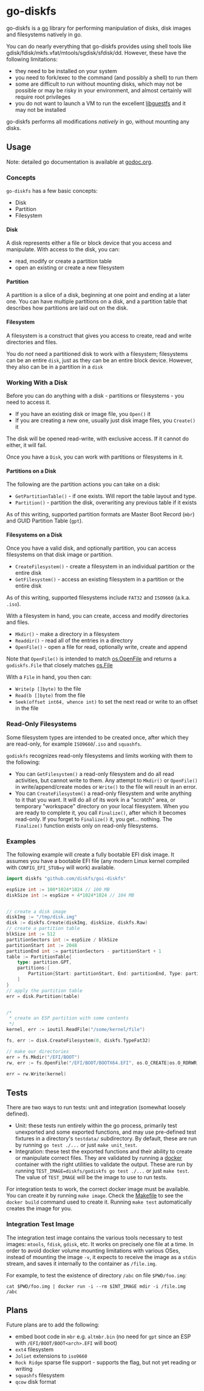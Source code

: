 # go-diskfs
go-diskfs is a [go](https://golang.org) library for performing manipulation of disks, disk images and filesystems natively in go.

You can do nearly everything that go-diskfs provides using shell tools like gdisk/fdisk/mkfs.vfat/mtools/sgdisk/sfdisk/dd. However, these have the following limitations:

* they need to be installed on your system
* you need to fork/exec to the command (and possibly a shell) to run them
* some are difficult to run without mounting disks, which may not be possible or may be risky in your environment, and almost certainly will require root privileges
* you do not want to launch a VM to run the excellent [libguestfs](https://libguestfs.org) and it may not be installed

go-diskfs performs all modifications _natively_ in go, without mounting any disks.

## Usage
Note: detailed go documentation is available at [godoc.org](https://godoc.org/github.com/diskfs/go-diskfs).

### Concepts
`go-diskfs` has a few basic concepts:

* Disk
* Partition
* Filesystem

#### Disk
A disk represents either a file or block device that you access and manipulate. With access to the disk, you can:

* read, modify or create a partition table
* open an existing or create a new filesystem

#### Partition
A partition is a slice of a disk, beginning at one point and ending at a later one. You can have multiple partitions on a disk, and a partition table that describes how partitions are laid out on the disk.

#### Filesystem
A filesystem is a construct that gives you access to create, read and write directories and files.

You do *not* need a partitioned disk to work with a filesystem; filesystems can be an entire `disk`, just as they can be an entire block device. However, they also can be in a partition in a `disk`

### Working With a Disk
Before you can do anything with a disk - partitions or filesystems - you need to access it.

* If you have an existing disk or image file, you `Open()` it
* If you are creating a new one, usually just disk image files, you `Create()` it

The disk will be opened read-write, with exclusive access. If it cannot do either, it will fail.

Once you have a `Disk`, you can work with partitions or filesystems in it.

#### Partitions on a Disk

The following are the partition actions you can take on a disk:

* `GetPartitionTable()` - if one exists. Will report the table layout and type.
* `Partition()` - partition the disk, overwriting any previous table if it exists

As of this writing, supported partition formats are Master Boot Record (`mbr`) and GUID Partition Table (`gpt`).

#### Filesystems on a Disk
Once you have a valid disk, and optionally partition, you can access filesystems on that disk image or partition.

* `CreateFilesystem()` - create a filesystem in an individual partition or the entire disk
* `GetFilesystem()` - access an existing filesystem in a partition or the entire disk

As of this writing, supported filesystems include `FAT32` and `ISO9660` (a.k.a. `.iso`).

With a filesystem in hand, you can create, access and modify directories and files.

* `Mkdir()` - make a directory in a filesystem
* `Readdir()` - read all of the entries in a directory
* `OpenFile()` - open a file for read, optionally write, create and append

Note that `OpenFile()` is intended to match [os.OpenFile](https://golang.org/pkg/os/#OpenFile) and returns a `godiskfs.File` that closely matches [os.File](https://golang.org/pkg/os/#File)

With a `File` in hand, you then can:

* `Write(p []byte)` to the file
* `Read(b []byte)` from the file
* `Seek(offset int64, whence int)` to set the next read or write to an offset in the file

### Read-Only Filesystems
Some filesystem types are intended to be created once, after which they are read-only, for example `ISO9660`/`.iso` and `squashfs`.

`godiskfs` recognizes read-only filesystems and limits working with them to the following:

* You can `GetFilesystem()` a read-only filesystem and do all read activities, but cannot write to them. Any attempt to `Mkdir()` or `OpenFile()` in write/append/create modes or `Write()` to the file will result in an error.
* You can `CreateFilesystem()` a read-only filesystem and write anything to it that you want. It will do all of its work in a "scratch" area, or temporary "workspace" directory on your local filesystem. When you are ready to complete it, you call `Finalize()`, after which it becomes read-only. If you forget to `Finalize()` it, you get... nothing. The `Finalize()` function exists only on read-only filesystems.

### Examples
The following example will create a fully bootable EFI disk image. It assumes you have a bootable EFI file (any modern Linux kernel compiled with `CONFIG_EFI_STUB=y` will work) available.

```go
import diskfs "github.com/diskfs/goi-diskfs"

espSize int := 100*1024*1024 // 100 MB
diskSize int := espSize + 4*1024*1024 // 104 MB


// create a disk image
diskImg := "/tmp/disk.img"
disk := diskfs.Create(diskImg, diskSize, diskfs.Raw)
// create a partition table
blkSize int := 512
partitionSectors int := espSize / blkSize
partitionStart int := 2048
partitionEnd int := partitionSectors - partitionStart + 1
table := PartitionTable{
	type: partition.GPT,
	partitions:[
		Partition{Start: partitionStart, End: partitionEnd, Type: partition.EFISystemPartition, Name: "EFI System"}
	]
}
// apply the partition table
err = disk.Partition(table)


/*
 * create an ESP partition with some contents
 */
kernel, err := ioutil.ReadFile("/some/kernel/file")

fs, err := disk.CreateFilesystem(0, diskfs.TypeFat32)

// make our directories
err = fs.Mkdir("/EFI/BOOT")
rw, err := fs.OpenFile("/EFI/BOOT/BOOTX64.EFI", os.O_CREATE|os.O_RDRWR)

err = rw.Write(kernel)

```

## Tests
There are two ways to run tests: unit and integration (somewhat loosely defined).

* Unit: these tests run entirely within the go process, primarily test unexported and some exported functions, and may use pre-defined test fixtures in a directory's `testdata/` subdirectory. By default, these are run by running `go test ./...` or just `make unit_test`.
* Integration: these test the exported functions and their ability to create or manipulate correct files. They are validated by running a [docker](https://docker.com) container with the right utilities to validate the output. These are run by running `TEST_IMAGE=diskfs/godiskfs go test ./...` or just `make test`. The value of `TEST_IMAGE` will be the image to use to run tests.

For integration tests to work, the correct docker image must be available. You can create it by running `make image`. Check the [Makefile](./Makefile) to see the `docker build` command used to create it. Running `make test` automatically creates the image for you.

### Integration Test Image
The integration test image contains the various tools necessary to test images: `mtools`, `fdisk`, `gdisk`, etc. It works on precisely one file at a time. In order to avoid docker volume mounting limitations with various OSes, instead of mounting the image `-v`, it expects to receive the image as a `stdin` stream, and saves it internally to the container as `/file.img`.

For example, to test the existence of directory `/abc` on file `$PWD/foo.img`:

```
cat $PWD/foo.img | docker run -i --rm $INT_IMAGE mdir -i /file.img /abc
```


## Plans
Future plans are to add the following:

* embed boot code in `mbr` e.g. `altmbr.bin` (no need for `gpt` since an ESP with `/EFI/BOOT/BOOT<arch>.EFI` will boot)
* `ext4` filesystem
* `Joliet` extensions to `iso9660`
* `Rock Ridge` sparse file support - supports the flag, but not yet reading or writing
* `squashfs` filesystem
* `qcow` disk format
